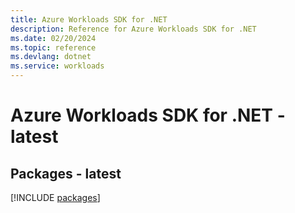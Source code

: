 ```yaml
---
title: Azure Workloads SDK for .NET
description: Reference for Azure Workloads SDK for .NET
ms.date: 02/20/2024
ms.topic: reference
ms.devlang: dotnet
ms.service: workloads
---
```

# Azure Workloads SDK for .NET - latest
## Packages - latest
[!INCLUDE [packages](workloads-index.md)]